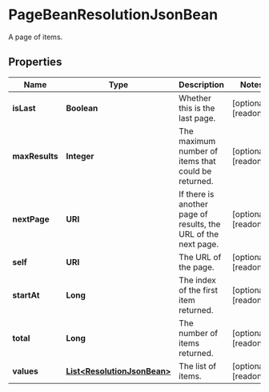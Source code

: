 

# PageBeanResolutionJsonBean

A page of items.

## Properties

| Name | Type | Description | Notes |
|------------ | ------------- | ------------- | -------------|
|**isLast** | **Boolean** | Whether this is the last page. |  [optional] [readonly] |
|**maxResults** | **Integer** | The maximum number of items that could be returned. |  [optional] [readonly] |
|**nextPage** | **URI** | If there is another page of results, the URL of the next page. |  [optional] [readonly] |
|**self** | **URI** | The URL of the page. |  [optional] [readonly] |
|**startAt** | **Long** | The index of the first item returned. |  [optional] [readonly] |
|**total** | **Long** | The number of items returned. |  [optional] [readonly] |
|**values** | [**List&lt;ResolutionJsonBean&gt;**](ResolutionJsonBean.md) | The list of items. |  [optional] [readonly] |



